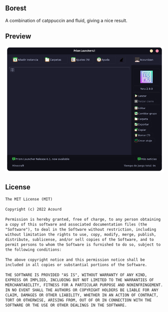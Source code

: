 <!--
SPDX-FileCopyrightText: "2022" Acourd"

SPDX-License-Identifier: CC0-1.0
-->

Borest
---
A combination of catppuccin and fluid, giving a nice result.

## Preview
![Borest Preview](preview.png)

## License
```
The MIT License (MIT)

Copyright (c) 2022 Acourd

Permission is hereby granted, free of charge, to any person obtaining a copy of this software and associated documentation files (the "Software"), to deal in the Software without restriction, including without limitation the rights to use, copy, modify, merge, publish, distribute, sublicense, and/or sell copies of the Software, and to permit persons to whom the Software is furnished to do so, subject to the following conditions:

The above copyright notice and this permission notice shall be included in all copies or substantial portions of the Software.

THE SOFTWARE IS PROVIDED "AS IS", WITHOUT WARRANTY OF ANY KIND, EXPRESS OR IMPLIED, INCLUDING BUT NOT LIMITED TO THE WARRANTIES OF MERCHANTABILITY, FITNESS FOR A PARTICULAR PURPOSE AND NONINFRINGEMENT. IN NO EVENT SHALL THE AUTHORS OR COPYRIGHT HOLDERS BE LIABLE FOR ANY CLAIM, DAMAGES OR OTHER LIABILITY, WHETHER IN AN ACTION OF CONTRACT, TORT OR OTHERWISE, ARISING FROM, OUT OF OR IN CONNECTION WITH THE SOFTWARE OR THE USE OR OTHER DEALINGS IN THE SOFTWARE.
```
